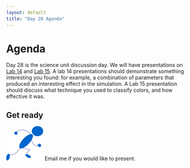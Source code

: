 ```yaml
---
layout: default
title: "Day 28 Agenda"
---
```


# Agenda

Day 28 is the science unit discussion day.  We will have presentations on [Lab 14](../labs/lab14.html) and [Lab 15](../labs/lab15.html).  A lab 14 presentations should demonstrate something interesting you found: for example, a combination of parameters that produced an interesting effect in the simulation.  A Lab 15 presentation should discuss what technique you used to classify colors, and how effective it was.

## Get ready

<img class="parimg" alt="Get ready" src="img/getready.png"> Email me if you would like to present.

<div class="clear"></div>
